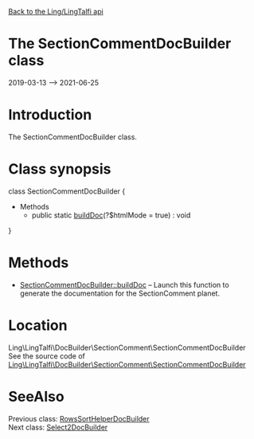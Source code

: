 [Back to the Ling/LingTalfi api](https://github.com/lingtalfi/LingTalfi/blob/master/doc/api/Ling/LingTalfi.md)



The SectionCommentDocBuilder class
================
2019-03-13 --> 2021-06-25






Introduction
============

The SectionCommentDocBuilder class.



Class synopsis
==============


class <span class="pl-k">SectionCommentDocBuilder</span>  {

- Methods
    - public static [buildDoc](https://github.com/lingtalfi/LingTalfi/blob/master/doc/api/Ling/LingTalfi/DocBuilder/SectionComment/SectionCommentDocBuilder/buildDoc.md)(?$htmlMode = true) : void

}






Methods
==============

- [SectionCommentDocBuilder::buildDoc](https://github.com/lingtalfi/LingTalfi/blob/master/doc/api/Ling/LingTalfi/DocBuilder/SectionComment/SectionCommentDocBuilder/buildDoc.md) &ndash; Launch this function to generate the documentation for the SectionComment planet.





Location
=============
Ling\LingTalfi\DocBuilder\SectionComment\SectionCommentDocBuilder<br>
See the source code of [Ling\LingTalfi\DocBuilder\SectionComment\SectionCommentDocBuilder](https://github.com/lingtalfi/LingTalfi/blob/master/DocBuilder/SectionComment/SectionCommentDocBuilder.php)



SeeAlso
==============
Previous class: [RowsSortHelperDocBuilder](https://github.com/lingtalfi/LingTalfi/blob/master/doc/api/Ling/LingTalfi/DocBuilder/RowsSortHelper/RowsSortHelperDocBuilder.md)<br>Next class: [Select2DocBuilder](https://github.com/lingtalfi/LingTalfi/blob/master/doc/api/Ling/LingTalfi/DocBuilder/Select2/Select2DocBuilder.md)<br>

